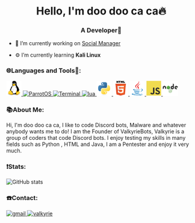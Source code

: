 <h1 align="center">Hello, I'm doo doo ca ca🔥</h1>
<h3 align="center">A Developer📁</h3>

- 📖 I’m currently working on [Social Manager](https://github.com/bify/Social-Manager)

- ⚙️ I’m currently learning **Kali Linux**


<h3 align="left">🌐Languages and Tools🔨:</h3>
<a href="https://www.linux.org/" target="_blank"> <img src="https://raw.githubusercontent.com/devicons/devicon/master/icons/linux/linux-original.svg" alt="linux" width="40" height="40"/> </a> <a href="https://www.parrotsec.org/" target="_blank"> <img src="https://community.parrot.sh/uploads/default/original/2X/b/bc594f96ebf7e51d0ef80e2b0c4e588b66347b5f.png" alt="ParrotOS" width="40" height="40"/> </a> <a href="https://www.parrotsec.org/" target="_blank"> <img src="https://cdn4.iconfinder.com/data/icons/iready-multimedia-vol-2/28/001_053_app_window_terminal_command1x-512.png" alt="Terminal" width="40" height="40"/> </a> <a href="https://en.wikipedia.org/wiki/Lua_(programming_language)" target="_blank"> <img src="https://upload.wikimedia.org/wikipedia/commons/thumb/c/cf/Lua-Logo.svg/1200px-Lua-Logo.svg.png" alt="lua" width="40" height="40"/> </a> <a href="https://www.python.org" target="_blank"> <img src="https://raw.githubusercontent.com/devicons/devicon/master/icons/python/python-original.svg" alt="python" width="40" height="40"/> </a> <a href="https://www.w3.org/html/" target="_blank"> <img src="https://raw.githubusercontent.com/devicons/devicon/master/icons/html5/html5-original-wordmark.svg" alt="html5" width="40" height="40"/> </a> <a href="https://www.java.com" target="_blank"> <img src="https://raw.githubusercontent.com/devicons/devicon/master/icons/java/java-original.svg" alt="java" width="40" height="40"/> </a> <a href="https://developer.mozilla.org/en-US/docs/Web/JavaScript" target="_blank"> <img src="https://raw.githubusercontent.com/devicons/devicon/master/icons/javascript/javascript-original.svg" alt="javascript" width="40" height="40"/> </a> <a href="https://www.mongodb.com/" target="_blank"> <img src="https://raw.githubusercontent.com/devicons/devicon/master/icons/nodejs/nodejs-original-wordmark.svg" alt="nodejs" width="40" height="40"/> </a> </p>

<h3 align="left">📚About Me:</h3>

Hi, I'm doo doo ca ca, I like to code Discord bots, Malware and whatever anybody wants me to do! I am the Founder of ValkyrieBots, Valkyrie is a group of coders that code Discord bots. I enjoy testing my skills in many fields such as Python , HTML and Java, I am a Pentester and enjoy it very much.


<h3 align="left">❗Stats:</h3>

![GitHub stats](https://github-readme-stats.vercel.app/api?username=Doodoocaca&show_icons=true&theme=radical)


<h3 align="left">☎️Contact:</h3>
<a href="mailto:valkyriebots@gmail.com" target="_blank"> <img src="https://storage.googleapis.com/gweb-uniblog-publish-prod/images/Gmail.max-1100x1100.png" alt="gmail" width="40" height="40"/> </a> <a href="https://github.com/ValkyrieBots" target="_blank"> <img src="https://upload.wikimedia.org/wikipedia/commons/thumb/9/91/Octicons-mark-github.svg/1200px-Octicons-mark-github.svg.png" alt="valkyrie" width="40" height="40"/> </a>
